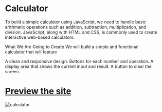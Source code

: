 # Calculator
To build a simple calculator using JavaScript, we need to handle basic arithmetic operations such as addition, subtraction, multiplication, and division. JavaScript, along with HTML and CSS, is commonly used to create interactive web-based calculators.

What We Are Going to Create
We will build a simple and functional calculator that will feature

A clean and responsive design.
Buttons for each number and operation.
A display area that shows the current input and result.
A button to clear the screen.

# [Preview the site](https://github.com/venkatankem/Calculator.git)
![calculator](https://github.com/user-attachments/assets/88d03c1f-e7b3-4442-b85c-efce9858d5d4)


